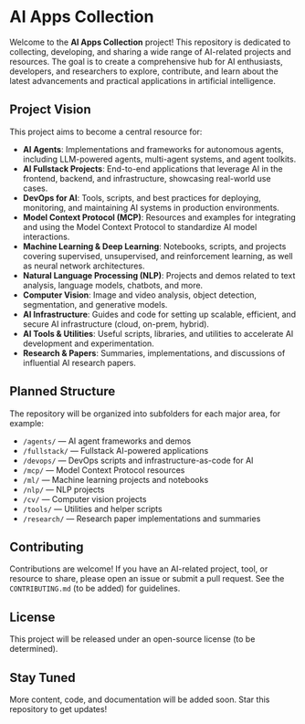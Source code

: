 # AI Apps Collection

Welcome to the **AI Apps Collection** project! This repository is dedicated to collecting, developing, and sharing a wide range of AI-related projects and resources. The goal is to create a comprehensive hub for AI enthusiasts, developers, and researchers to explore, contribute, and learn about the latest advancements and practical applications in artificial intelligence.

## Project Vision

This project aims to become a central resource for:

- **AI Agents**: Implementations and frameworks for autonomous agents, including LLM-powered agents, multi-agent systems, and agent toolkits.
- **AI Fullstack Projects**: End-to-end applications that leverage AI in the frontend, backend, and infrastructure, showcasing real-world use cases.
- **DevOps for AI**: Tools, scripts, and best practices for deploying, monitoring, and maintaining AI systems in production environments.
- **Model Context Protocol (MCP)**: Resources and examples for integrating and using the Model Context Protocol to standardize AI model interactions.
- **Machine Learning & Deep Learning**: Notebooks, scripts, and projects covering supervised, unsupervised, and reinforcement learning, as well as neural network architectures.
- **Natural Language Processing (NLP)**: Projects and demos related to text analysis, language models, chatbots, and more.
- **Computer Vision**: Image and video analysis, object detection, segmentation, and generative models.
- **AI Infrastructure**: Guides and code for setting up scalable, efficient, and secure AI infrastructure (cloud, on-prem, hybrid).
- **AI Tools & Utilities**: Useful scripts, libraries, and utilities to accelerate AI development and experimentation.
- **Research & Papers**: Summaries, implementations, and discussions of influential AI research papers.

## Planned Structure

The repository will be organized into subfolders for each major area, for example:

- `/agents/` — AI agent frameworks and demos
- `/fullstack/` — Fullstack AI-powered applications
- `/devops/` — DevOps scripts and infrastructure-as-code for AI
- `/mcp/` — Model Context Protocol resources
- `/ml/` — Machine learning projects and notebooks
- `/nlp/` — NLP projects
- `/cv/` — Computer vision projects
- `/tools/` — Utilities and helper scripts
- `/research/` — Research paper implementations and summaries

## Contributing

Contributions are welcome! If you have an AI-related project, tool, or resource to share, please open an issue or submit a pull request. See the `CONTRIBUTING.md` (to be added) for guidelines.

## License

This project will be released under an open-source license (to be determined).

## Stay Tuned

More content, code, and documentation will be added soon. Star this repository to get updates!
